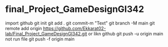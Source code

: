 # final_Project_GameDesignGI342

import github
git init
git add .
git commit-m "Text"
git branch -M main
git remote add origin https://github.com/Ekkarat02-lab/Final_Project_GameDesignGI342.git or likn github
git push -u origin main not run file git push -f origin main

